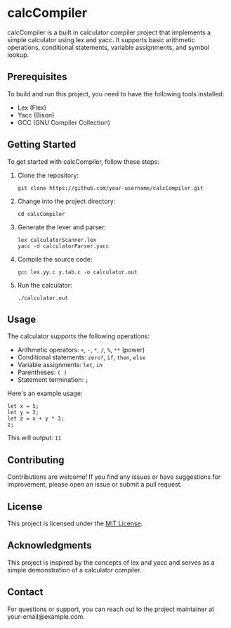 <h1>calcCompiler</h1>

  <p>calcCompiler is a built in calculator compiler project that implements a simple calculator using lex and yacc. It supports basic arithmetic operations, conditional statements, variable assignments, and symbol lookup.</p>

  <h2>Prerequisites</h2>

  <p>To build and run this project, you need to have the following tools installed:</p>

  <ul>
    <li>Lex (Flex)</li>
    <li>Yacc (Bison)</li>
    <li>GCC (GNU Compiler Collection)</li>
  </ul>

  <h2>Getting Started</h2>

  <p>To get started with calcCompiler, follow these steps:</p>

  <ol>
    <li>Clone the repository:</li>
    <pre><code>git clone https://github.com/your-username/calcCompiler.git</code></pre>
    <li>Change into the project directory:</li>
    <pre><code>cd calcCompiler</code></pre>
    <li>Generate the lexer and parser:</li>
    <pre><code>lex calculatorScanner.lex
yacc -d calculatorParser.yacc</code></pre>
    <li>Compile the source code:</li>
    <pre><code>gcc lex.yy.c y.tab.c -o calculator.out</code></pre>
    <li>Run the calculator:</li>
    <pre><code>./calculator.out</code></pre>
  </ol>

  <h2>Usage</h2>

  <p>The calculator supports the following operations:</p>

  <ul>
    <li>Arithmetic operators: <code>+</code>, <code>-</code>, <code>*</code>, <code>/</code>, <code>%</code>, <code>**</code> (power)</li>
    <li>Conditional statements: <code>zero?</code>, <code>if</code>, <code>then</code>, <code>else</code></li>
    <li>Variable assignments: <code>let</code>, <code>in</code></li>
    <li>Parentheses: <code>( )</code></li>
    <li>Statement termination: <code>;</code></li>
  </ul>

  <p>Here's an example usage:</p>

  <pre><code>let x = 5;
let y = 2;
let z = x + y * 3;
z;</code></pre>

  <p>This will output: <code>11</code></p>

  <h2>Contributing</h2>

  <p>Contributions are welcome! If you find any issues or have suggestions for improvement, please open an issue or submit a pull request.</p>

  <h2>License</h2>

  <p>This project is licensed under the <a href="LICENSE">MIT License</a>.</p>

  <h2>Acknowledgments</h2>

  <p>This project is inspired by the concepts of lex and yacc and serves as a simple demonstration of a calculator compiler.</p>

  <h2>Contact</h2>

  <p>For questions or support, you can reach out to the project maintainer at your-email@example.com.</p>
